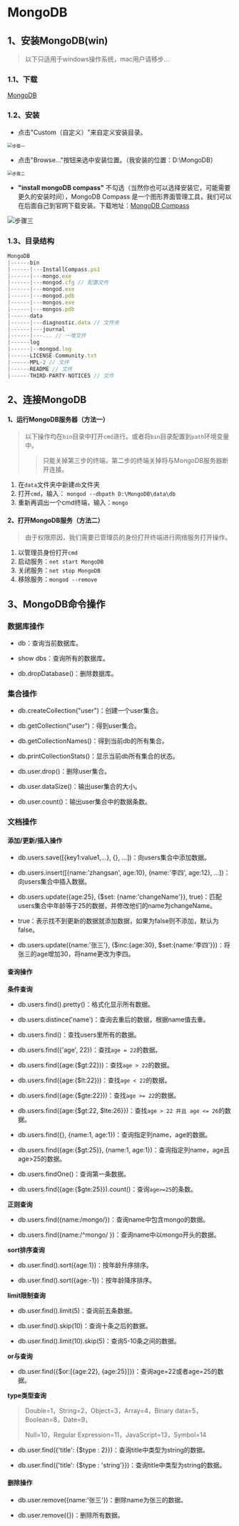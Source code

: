 # MongoDB

## 1、安装MongoDB(win)

> 以下只适用于windows操作系统，mac用户请移步...

### 1.1、下载

[MongoDB](https://www.mongodb.com/download-center/community)

### 1.2、安装

- 点击"Custom（自定义）"来自定义安装目录。

<img src="D:\桌面\Typora\img\MongoDB\win-install1.jpg" alt="步骤一" style="zoom:67%;" />

- 点击"Browse..."按钮来选中安装位置。（我安装的位置：D:\MongoDB）

<img src="D:\桌面\Typora\img\MongoDB\win-install2.jpg" alt="步骤二" style="zoom: 67%;" />

- **"install mongoDB compass"** 不勾选（当然你也可以选择安装它，可能需要更久的安装时间），MongoDB Compass 是一个图形界面管理工具，我们可以在后面自己到官网下载安装。下载地址：[MongoDB Compass](https://www.mongodb.com/download-center/compass。)

![步骤三](D:\桌面\Typora\img\MongoDB\win-install3.jpg)

### 1.3、目录结构

```js
MongoDB
|------bin
|------|---InstallCompass.ps1
|------|---mongo.exe
|------|---mongod.cfg // 配置文件
|------|---mongod.exe
|------|---mongod.pdb 
|------|---mongos.exe
|------|---mongos.pdb
|------data
|------|---diagnostic.data // 文件夹
|------|---journal
|------|---... // 一堆文件
|------log
|------|--mongod.log
|------LICENSE-Community.txt
|------MPL-2 // 文件
|------README // 文件
|------THIRD-PARTY-NOTICES // 文件
```

## 2、连接MongoDB

#### 1、运行MongoDB服务器（方法一）

> 以下操作均在`bin`目录中打开`cmd`进行。或者将`bin`目录配置到`path`环境变量中。
>
> > 只能关掉第三步的终端，第二步的终端关掉将与MongoDB服务器断开连接。

1. 在`data`文件夹中新建`db`文件夹
2. 打开`cmd`，输入： ` mongod --dbpath D:\MongoDB\data\db `
3. 重新再调出一个cmd终端，输入：`mongo`

#### 2、打开MongoDB服务（方法二）

> 由于权限原因，我们需要已管理员的身份打开终端进行网络服务打开操作。

1. 以管理员身份打开`cmd`
2. 启动服务：`net start MongoDB`
3. 关闭服务：`net stop MongoDB`
4. 移除服务：`mongod --remove`



## 3、MongoDB命令操作

### **数据库操作**

- db：查询当前数据库。

- show dbs：查询所有的数据库。

- db.dropDatabase()：删除数据库。



### **集合操作**

- db.createCollection("user")：创建一个user集合。

- db.getCollection("user")：得到user集合。

- db.getCollectionNames()：得到当前db的所有集合。

- db.printCollectionStats()：显示当前db所有集合的状态。

- db.user.drop()：删除user集合。

- db.user.dataSize()：输出user集合的大小。

- db.user.count()：输出user集合中的数据条数。



### **文档操作**

#### **添加/更新/插入操作**

- db.users.save([{key1:value1,...}, {}, ...])：向users集合中添加数据。

- db.users.insert([{name:'zhangsan', age:10}, {name:'李四', age:12}, ...])：向users集合中插入数据。

- db.users.update({age:25}, {$set: {name:'changeName'}}, true)：匹配users集合中年龄等于25的数据，并修改他们的name为changeName。

- true：表示找不到更新的数据就添加数据，如果为false则不添加，默认为false。

- db.users.update({name:'张三'}, {$inc:{age:30}, $set:{name:'李四'}})：将张三的age增加30，将name更改为李四。

 

#### **查询操作**

**条件查询**

- db.users.find().pretty()：格式化显示所有数据。

- db.users.distince('name')：查询去重后的数据，根据name值去重。

- db.users.find()：查找users里所有的数据。

- db.users.find({'age', 22})：查找`age = 22`的数据。

- db.users.find({age:{$gt:22}))：查找`age > 22`的数据。

- db.users.find({age:{$lt:22}))：查找`age < 22`的数据。

- db.users.find({age:{$gte:22}))：查找`age >= 22`的数据。

- db.users.find({age:{$gt:22, $lte:26}})：查找`age > 22 并且 age <= 26`的数据。

- db.users.find({}, {name:1, age:1})：查询指定列name，age的数据。

- db.users.find({age:{$gt:25}}, {name:1, age:1})：查询指定列name，age且age>25的数据。

- db.users.findOne()：查询第一条数据。

- db.users.find({age:{$gte:25}}).count()：查询`age>=25`的条数。

**正则查询**

- db.users.find({name:/mongo/})：查询name中包含mongo的数据。

- db.users.find({name:/^mongo/ })：查询name中以mongo开头的数据。

 **sort排序查询**

- db.user.find().sort({age:1})：按年龄升序排序。

- db.user.find().sort({age:-1})：按年龄降序排序。

**limit限制查询**

- db.user.find().limit(5)：查询前五条数据。

- db.user.find().skip(10)：查询十条之后的数据。

- db.user.find().limit(10).skip(5)：查询5-10条之间的数据。

**or与查询**

- db.user.find({$or:[{age:22}, {age:25}]})：查询age=22或者age=25的数据。

**type类型查询**

> Double=1，String=2，Object=3，Array=4，Binary data=5，Boolean=8，Date=9，
>
> Null=10，Regular Expression=11，JavaScript=13，Symbol=14

- db.user.find({'title': {$type : 2}})：查询title中类型为string的数据。

- db.user.find({'title': {$type : 'string'}})：查询title中类型为string的数据。



#### **删除操作**

- db.user.remove({name:'张三'})：删除name为张三的数据。

- db.user.remove({})：删除所有数据。


















